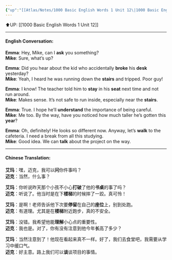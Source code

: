 ```yaml
---
{"up":"[[Atlas/Notes/1000 Basic English Words 1 Unit 12\|1000 Basic English Words 1 Unit 12]]","dg-publish":true,"permalink":"/atlas/notes/1000-bew-1-unit-12-part-1-conversation/","dgPassFrontmatter":true}
---
```


⬆️UP: [[1000 Basic English Words 1 Unit 12]]

---

#### English Conversation:

**Emma**: Hey, Mike, can I **ask** you something?  
**Mike**: Sure, what’s up?

**Emma**: Did you hear about the kid who accidentally **broke** his **desk** yesterday?  
**Mike**: Yeah, I heard he was running down the **stairs** and tripped. Poor guy!

**Emma**: I know! The teacher told him to **stay** in his **seat** next time and not run around.  
**Mike**: Makes sense. It’s not safe to run inside, especially near the **stairs**.

**Emma**: True. I hope he’ll **understand** the importance of being careful.  
**Mike**: Me too. By the way, have you noticed how much taller he’s gotten this **year**?

**Emma**: Oh, definitely! He looks so different now. Anyway, let’s **walk** to the cafeteria. I need a break from all this studying.  
**Mike**: Good idea. We can **talk** about the project on the way.

---

#### Chinese Translation:

**艾玛**：嘿，迈克，我可以**问**你件事吗？  
**迈克**：当然，什么事？

**艾玛**：你听说昨天那个小孩不小心**打破**了他的**书桌**的事了吗？  
**迈克**：听说了。他当时是在下**楼梯**的时候摔了一跤。真可怜！

**艾玛**：是啊！老师告诉他下次要**停留**在自己的**座位**上，别到处跑。  
**迈克**：有道理。尤其是在**楼梯**附近跑步，真的不安全。

**艾玛**：没错。我希望他能**理解**小心点的重要性。  
**迈克**：我也是。对了，你有没有注意到他今年**长**高了多少？

**艾玛**：当然注意到了！他现在看起来真不一样。好了，我们去食堂吧，我需要从学习中缓口气。  
**迈克**：好主意。路上我们可以**谈**谈项目的事情。
